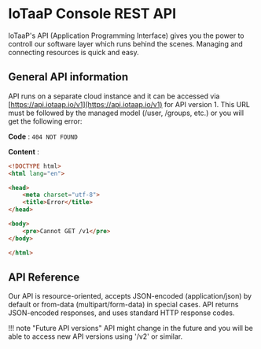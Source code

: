 # IoTaaP Console REST API

IoTaaP's API (Application Programming Interface) gives you the power to controll our software layer 
which runs behind the scenes. Managing and connecting resources is quick and easy. 

## General API information

API runs on a separate cloud instance and it can be accessed via [https://api.iotaap.io/v1](https://api.iotaap.io/v1) for API version 1.
This URL must be followed by the managed model (/user, /groups, etc.) or you will get the following error:

**Code** : `404 NOT FOUND`

**Content** :

```html
<!DOCTYPE html>
<html lang="en">

<head>
	<meta charset="utf-8">
	<title>Error</title>
</head>

<body>
	<pre>Cannot GET /v1</pre>
</body>

</html>
```

## API Reference

Our API is resource-oriented, accepts JSON-encoded (application/json) by default or from-data (multipart/form-data) in special cases. API returns JSON-encoded 
responses, and uses standard HTTP response codes. 

!!! note "Future API versions"
	API might change in the future and you will be able to access new API versions using '/v2' or similar.
